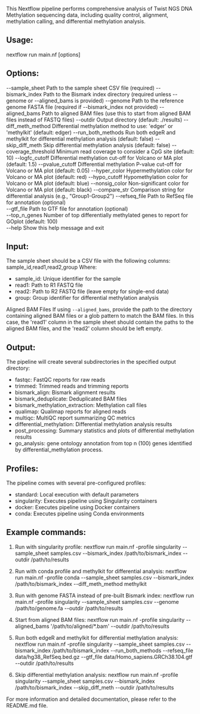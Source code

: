 This Nextflow pipeline performs comprehensive analysis of Twist NGS DNA Methylation sequencing data, including quality control, alignment, methylation calling, and differential methylation analysis.

Usage:
------
nextflow run main.nf [options]

Options:
--------
--sample_sheet         Path to the sample sheet CSV file (required)
--bismark_index        Path to the Bismark index directory (required unless --genome or --aligned_bams is provided)
--genome               Path to the reference genome FASTA file (required if --bismark_index not provided)
--aligned_bams         Path to aligned BAM files (use this to start from aligned BAM files instead of FASTQ files)
--outdir               Output directory (default: ./results)
--diff_meth_method     Differential methylation method to use: 'edger' or 'methylkit' (default: edger)
--run_both_methods     Run both edgeR and methylkit for differential methylation analysis (default: false)
--skip_diff_meth	     Skip differential methylation analysis (default: false)
--coverage_threshold   Minimum read coverage to consider a CpG site (default: 10)
--logfc_cutoff         Differential methylation cut-off for Volcano or MA plot (default: 1.5)
--pvalue_cutoff        Differential methylation P-value cut-off for Volcano or MA plot (default: 0.05)
--hyper_color          Hypermethylation color for Volcano or MA plot (default: red)
--hypo_cutoff          Hypomethylation color for Volcano or MA plot (default: blue)
--nonsig_color         Non-significant color for Volcano or MA plot (default: black)
--compare_str          Comparison string for differential analysis (e.g., "Group1-Group2")
--refseq_file          Path to RefSeq file for annotation (optional)                            
--gtf_file             Path to GTF file for annotation (optional)                               
--top_n_genes          Number of top differentially methylated genes to report for GOplot (default: 100)   
--help                 Show this help message and exit

Input:
------
The sample sheet should be a CSV file with the following columns:
sample_id,read1,read2,group
Where:
- sample_id: Unique identifier for the sample
- read1: Path to R1 FASTQ file
- read2: Path to R2 FASTQ file (leave empty for single-end data)
- group: Group identifier for differential methylation analysis

Aligned BAM Files
If using `--aligned_bams`, provide the path to the directory containing aligned BAM files or a glob pattern to match the BAM files. In this case, the 'read1' column in the sample sheet should contain the paths to the aligned BAM files, and the 'read2' column should be left empty.

Output:
-------
The pipeline will create several subdirectories in the specified output directory:
- fastqc: FastQC reports for raw reads
- trimmed: Trimmed reads and trimming reports
- bismark_align: Bismark alignment results
- bismark_deduplicate: Deduplicated BAM files
- bismark_methylation_extraction: Methylation call files
- qualimap: Qualimap reports for aligned reads
- multiqc: MultiQC report summarizing QC metrics
- differential_methylation: Differential methylation analysis results
- post_processing: Summary statistics and plots of differential methylation results
- go_analysis: gene ontology annotation from top n (100) genes identified by differential_methylation process.

Profiles:
---------
The pipeline comes with several pre-configured profiles:
- standard: Local execution with default parameters
- singularity: Executes pipeline using Singularity containers
- docker: Executes pipeline using Docker containers
- conda: Executes pipeline using Conda environments

Example commands:
-----------------
1. Run with singularity profile:
   nextflow run main.nf -profile singularity --sample_sheet samples.csv --bismark_index /path/to/bismark_index --outdir /path/to/results

2. Run with conda profile and methylkit for differential analysis:
   nextflow run main.nf -profile conda --sample_sheet samples.csv --bismark_index /path/to/bismark_index --diff_meth_method methylkit

3. Run with genome FASTA instead of pre-built Bismark index:
   nextflow run main.nf -profile singularity --sample_sheet samples.csv --genome /path/to/genome.fa --outdir /path/to/results

4. Start from aligned BAM files:
   nextflow run main.nf -profile singularity --aligned_bams '/path/to/aligned/*.bam' --outdir /path/to/results


5. Run both edgeR and methylkit for differential methylation analysis:
   nextflow run main.nf -profile singularity --sample_sheet samples.csv --bismark_index /path/to/bismark_index --run_both_methods --refseq_file data/hg38_RefSeq.bed.gz  --gtf_file data/Homo_sapiens.GRCh38.104.gtf --outdir /path/to/results

6. Skip differential methylation analysis:
   nextflow run main.nf -profile singularity --sample_sheet samples.csv --bismark_index /path/to/bismark_index --skip_diff_meth --outdir /path/to/results

For more information and detailed documentation, please refer to the README.md file.